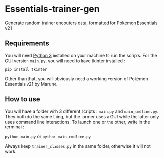 # Essentials-trainer-gen
Generate random trainer encouters data, formatted for Pokémon Essentials v21

## Requirements
You will need [Python 3](https://www.python.org/downloads/) installed on your machine to run the scripts. For the GUI version ```main.py```, you will need to have tkinter installed :

```pip install tkinter```

Other than that, you will obviously need a working version of Pokémon Essentials v21 by Maruno. 

## How to use

You will have a folder with 3 different scripts : ```main.py``` and ```main_cmdline.py```. They both do the same thing, but the former uses a GUI while the latter only uses command line interactions. To launch one or the other, write in the terminal : 

```python main.py``` or ```python main_cmdline.py```

Always keep ```trainer_classes.py``` in the same folder, otherwise it will not work. 
